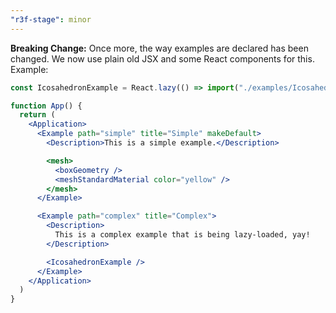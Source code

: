 ```yaml
---
"r3f-stage": minor
---
```


**Breaking Change:** Once more, the way examples are declared has been changed. We now use plain old JSX and some React components for this. Example:

```jsx
const IcosahedronExample = React.lazy(() => import("./examples/IcosahedronExample"))

function App() {
  return (
    <Application>
      <Example path="simple" title="Simple" makeDefault>
        <Description>This is a simple example.</Description>

        <mesh>
          <boxGeometry />
          <meshStandardMaterial color="yellow" />
        </mesh>
      </Example>

      <Example path="complex" title="Complex">
        <Description>
          This is a complex example that is being lazy-loaded, yay!
        </Description>

        <IcosahedronExample />
      </Example>
    </Application>
  )
}
```
